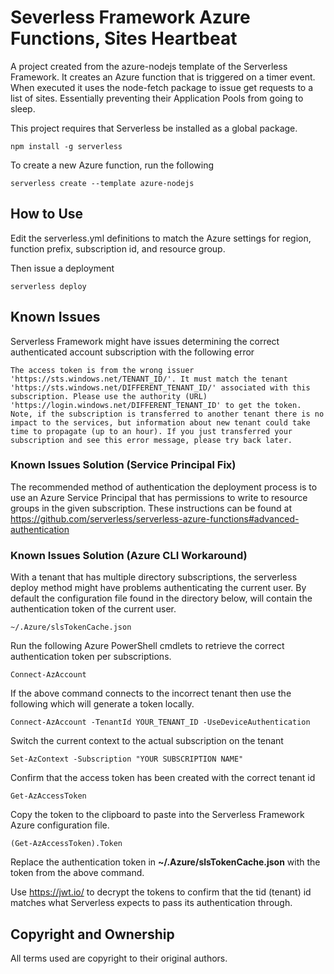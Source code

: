 # Severless Framework Azure Functions, Sites Heartbeat

A project created from the azure-nodejs template of the Serverless Framework. It creates an Azure function that is triggered on a timer event. When executed it uses the node-fetch package to issue get requests to a list of sites. Essentially preventing their Application Pools from going to sleep.

This project requires that Serverless be installed as a global package.

```
npm install -g serverless
```

To create a new Azure function, run the following

```
serverless create --template azure-nodejs
```

## How to Use

Edit the serverless.yml definitions to match the Azure settings for region, function prefix, subscription id, and resource group.

Then issue a deployment

```
serverless deploy
```

## Known Issues

Serverless Framework might have issues determining the correct authenticated account subscription with the following error

```
The access token is from the wrong issuer 'https://sts.windows.net/TENANT_ID/'. It must match the tenant 'https://sts.windows.net/DIFFERENT_TENANT_ID/' associated with this subscription. Please use the authority (URL) 'https://login.windows.net/DIFFERENT_TENANT_ID' to get the token. Note, if the subscription is transferred to another tenant there is no impact to the services, but information about new tenant could take time to propagate (up to an hour). If you just transferred your subscription and see this error message, please try back later.
```

### Known Issues Solution (Service Principal Fix)

The recommended method of authentication the deployment process is to use an Azure Service Principal that has permissions to write to resource groups in the given subscription. These instructions can be found at https://github.com/serverless/serverless-azure-functions#advanced-authentication

### Known Issues Solution (Azure CLI Workaround)

With a tenant that has multiple directory subscriptions, the serverless deploy method might have problems authenticating the current user. By default the configuration file found in the directory below, will contain the authentication token of the current user.

```
~/.Azure/slsTokenCache.json
```

Run the following Azure PowerShell cmdlets to retrieve the correct authentication token per subscriptions.

```
Connect-AzAccount
```

If the above command connects to the incorrect tenant then use the following which will generate a token locally.

```
Connect-AzAccount -TenantId YOUR_TENANT_ID -UseDeviceAuthentication
```

Switch the current context to the actual subscription on the tenant

```
Set-AzContext -Subscription "YOUR SUBSCRIPTION NAME"
```

Confirm that the access token has been created with the correct tenant id

```
Get-AzAccessToken
```

Copy the token to the clipboard to paste into the Serverless Framework Azure configuration file.

```
(Get-AzAccessToken).Token
```

Replace the authentication token in **~/.Azure/slsTokenCache.json** with the token from the above command.

Use https://jwt.io/ to decrypt the tokens to confirm that the tid (tenant) id matches what Serverless expects to pass its authentication through.

## Copyright and Ownership

All terms used are copyright to their original authors.
